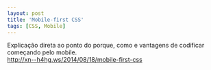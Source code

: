 ```yaml
---
layout: post
title: 'Mobile-first CSS'
tags: [CSS, Mobile]
---
```


Explicação direta ao ponto do porque, como e vantagens de codificar começando pelo mobile.<br>
<http://xn--h4hg.ws/2014/08/18/mobile-first-css>
